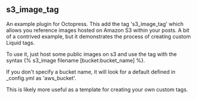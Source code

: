 s3_image_tag
------------

An example plugin for Octopress.  This add the tag 's3_image_tag' which allows you reference images hosted on Amazon S3 within your posts.  A bit of a contrived example, but it demonstrates the process of creating custom Liquid tags.

To use it, just host some public images on s3 and use the tag with the syntax {% s3_image filename [bucket:bucket_name] %}.

If you don't specify a bucket name, it will look for a default defined in _config.yml as 'aws_bucket'.

This is likely more useful as a template for creating your own custom tags.
